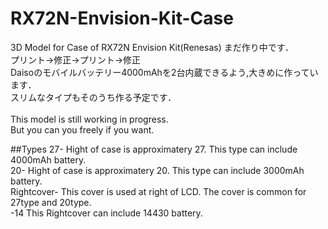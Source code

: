 # RX72N-Envision-Kit-Case
3D Model for Case of RX72N Envision Kit(Renesas)
まだ作り中です．<br>
プリント→修正→プリント→修正<br>
Daisoのモバイルバッテリー4000mAhを2台内蔵できるよう,大きめに作っています．<br>
スリムなタイプもそのうち作る予定です．<br>
<br>
This model is still working in progress.<br>
But you can you freely if you want.<br>

##Types
 27- Hight of case is approximatery 27. This type can include 4000mAh battery.<br>
 20- Hight of case is approximatery 20. This type can include 3000mAh battery.<br>
 Rightcover- This cover is used at right of LCD. The cover is common for 27type and 20type.<br>
 -14 This Rightcover can include 14430 battery.<br>
